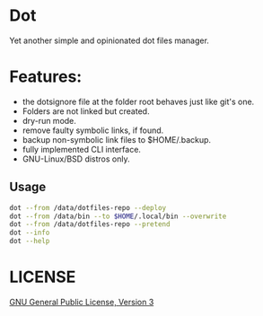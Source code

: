 # Dot
Yet another simple and opinionated dot files manager.

# Features:
 - the dotsignore file at the folder root behaves just like git's one.
 - Folders are not linked but created.
 - dry-run mode.
 - remove faulty symbolic links, if found.
 - backup non-symbolic link files to $HOME/.backup.
 - fully implemented CLI interface.
 - GNU-Linux/BSD distros only.

## Usage

```sh
dot --from /data/dotfiles-repo --deploy
dot --from /data/bin --to $HOME/.local/bin --overwrite
dot --from /data/dotfiles-repo --pretend
dot --info
dot --help
```


# LICENSE

[GNU General Public License, Version 3](https://www.gnu.org/licenses/gpl-3.0.en.html)

